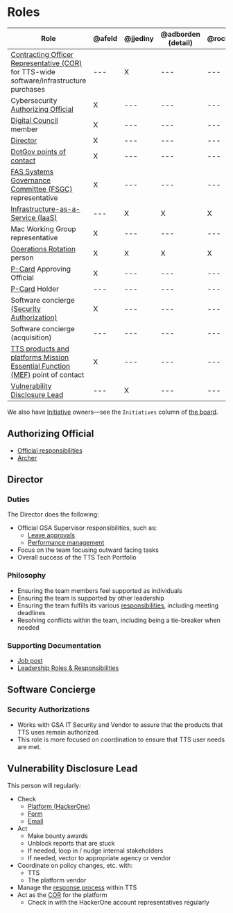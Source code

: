 # Roles

| Role                                                                                                                                                     | @afeld | @jjediny | @adborden (detail) | @rocheller123 |
| -------------------------------------------------------------------------------------------------------------------------------------------------------- | ------ | -------- | ------------------ | ------------- |
| [Contracting Officer Representative (COR)][cor] for TTS-wide software/infrastructure purchases                                                           | ---    | X        | ---                | ---           |
| Cybersecurity [Authorizing Official](#authorizing-official)                                                                                              | X      | ---      | ---                | ---           |
| [Digital Council](https://docs.google.com/document/d/1v_kidGvpfVsMze-hJdaApI61Q3Vr6E-zZ5t79drnqIM/edit) member                                           | X      | ---      | ---                | ---           |
| [Director](#director)                                                                                                                                    | X      | ---      | ---                | ---           |
| [DotGov points of contact](https://home.dotgov.gov/management/#points-of-contact)                                                                        | X      | ---      | ---                | ---           |
| [FAS Systems Governance Committee (FSGC)](https://sites.google.com/a/gsa.gov/fas-systems-governance/home) representative                                 | X      | ---      | ---                | ---           |
| [Infrastructure-as-a-Service (IaaS)](https://handbook.tts.gsa.gov/launching-software/infrastructure/)                                                    | ---    | X        | X                  | X             |
| Mac Working Group representative                                                                                                                         | X      | ---      | ---                | ---           |
| [Operations Rotation](ops_rotation.md) person                                                                                                            | X      | X        | X                  | X             |
| [P-Card](https://drive.google.com/drive/folders/1CkxpHq0mDFeAnXlaMQJ9RQOCioVHckgs) Approving Official                                                    | X      | ---      | ---                | ---           |
| [P-Card](https://drive.google.com/drive/folders/1CkxpHq0mDFeAnXlaMQJ9RQOCioVHckgs) Holder                                                                | ---    | ---      | ---                | ---           |
| Software concierge [(Security Authorization)](#security-authorizations)                                                                                  | X      | ---      | ---                | ---           |
| Software concierge (acquisition)                                                                                                                         | ---    | ---      | ---                | ---           |
| [TTS products and platforms Mission Essential Function (MEF)](https://drive.google.com/drive/folders/1I53LwxcMPHvoCWZziN4jvQ3wWFc2tvF8) point of contact | X      | ---      | ---                | ---           |
| [Vulnerability Disclosure Lead](#vulnerability-disclosure-lead)                                                                                          | ---    | X        | ---                | ---           |

We also have [Initiative](workflow.md#structure) owners—see the `Initiatives` column of [the board](https://github.com/orgs/18F/projects/11?fullscreen=true).

## Authorizing Official

- [Official responsibilities](https://www.gsa.gov/cdnstatic/ITSecurity21001L.pdf#page=18)
- [Archer](https://before-you-ship.18f.gov/ato/archer/)

## Director

### Duties

The Director does the following:

- Official GSA Supervisor responsibilities, such as:
  - [Leave approvals](https://handbook.tts.gsa.gov/leave/)
  - [Performance management](https://handbook.tts.gsa.gov/performance-management/)
- Focus on the team focusing outward facing tasks
- Overall success of the TTS Tech Portfolio

### Philosophy

- Ensuring the team members feel supported as individuals
- Ensuring the team is supported by other leadership
- Ensuring the team fulfills its various [responsibilities](https://handbook.tts.gsa.gov/tech-portfolio/), including meeting deadlines
- Resolving conflicts within the team, including being a tie-breaker when needed

### Supporting Documentation

- [Job post](https://join.tts.gsa.gov/join/technology-portfolio-director/)
- [Leadership Roles & Responsibilities](https://docs.google.com/document/d/1B4rtZd06w7ITABrjrGWRjAfU4f-go2jnuO_D0PokJMw/edit#heading=h.5lx1f0htbp8v)

## Software Concierge

### Security Authorizations

- Works with GSA IT Security and Vendor to assure that the products that TTS uses remain authorized.
- This role is more focused on coordination to ensure that TTS user needs are met.

## Vulnerability Disclosure Lead

This person will regularly:

- Check
  - [Platform (HackerOne)](https://hackerone.com/bugs)
  - [Form](https://docs.google.com/forms/d/e/1FAIpQLSdhr6REOq8QRZ3C2cRWVHWbjcGgdNL8_nVSGY1cBSl1-tfkWA/viewform)
  - [Email](https://groups.google.com/a/gsa.gov/forum/#!forum/tts-vulnerability-reports)
- Act
  - Make bounty awards
  - Unblock reports that are stuck
  - If needed, loop in / nudge internal stakeholders
  - If needed, vector to appropriate agency or vendor
- Coordinate on policy changes, etc. with:
  - TTS
  - The platform vendor
- Manage the [response process](https://handbook.tts.gsa.gov/responding-to-public-disclosure-vulnerabilities/) within TTS
- Act as the [COR][cor] for the platform
  - Check in with the HackerOne account representatives regularly

[cor]: https://docs.google.com/document/d/14xOFvIGwlG0Gbd52o1D4AyJ52RqzHpX91nfEYJKu5qQ/edit
